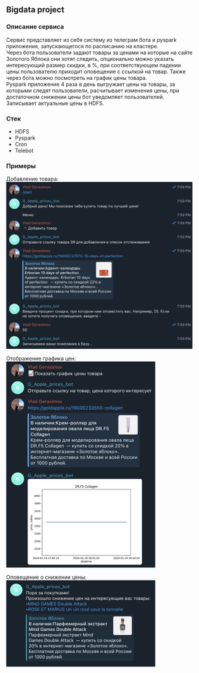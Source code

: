 ## Bigdata project

### Описание сервиса
Сервис представляет из себя систему из телеграм бота и pyspark приложения, запускающегося по расписанию на кластере.  
Через бота пользователи задают товары за ценами на которые на сайте Золотого Яблока они хотят следить, опционально можно указать интересующий размер скидки, в %, при соответствующем падении цены пользователю приходит оповещение с ссылкой на товар. Также через бота можно посмотреть на график цены товара.   
Pyspark приложение 4 раза в день выгружает цены на товары, за которыми следят пользователи, расчитывает изменения цены, при достаточном снижении цены бот уведомляет пользователей. Записывает актуальные цены в HDFS.

### Стек
* HDFS
* Pyspark
* Cron
* Telebot

### Примеры
Добавление товара:  
<img src="images/add_item.png" alt="add_item" width="500"/>

Отображение графика цен:  
<img src="images/prices_plot.png" alt="prices_plot" width="400"/>

Оповещение о снижении цены:  
<img src="images/notification.png" alt="notification" width="400"/>